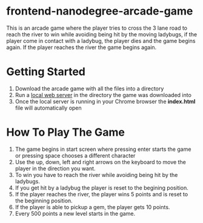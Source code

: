 frontend-nanodegree-arcade-game
===============================

This is an arcade game where the player tries to cross the 3 lane road to reach the river to win while avoiding being hit by the moving ladybugs, if the player come in contact with a ladybug, the player dies and the game begins again. If the player reaches the river the game begins again.

# Getting Started
1. Download the arcade game with all the files into a directory
2. Run a [local web server](http://jasonwatmore.com/post/2016/06/22/nodejs-setup-simple-http-server-local-web-server) in the directory the game was downloaded into
3. Once the local server is running in your Chrome browser the **index.html** file will automatically open

# How To Play The Game
1. The game begins in start screen where pressing enter starts the game or pressing space chooses a different character
2. Use the up, down, left and right arrows on the keyboard to move the player in the direction you want.
3. To win you have to reach the river while avoiding being hit by the ladybugs.
4. If you get hit by a ladybug the player is reset to the begining position.
5. If the player reaches the river, the player wins 5 points and is reset to the beginning position.
6. If the player is able to pickup a gem, the player gets 10 points.
7. Every 500 points a new level starts in the game.

